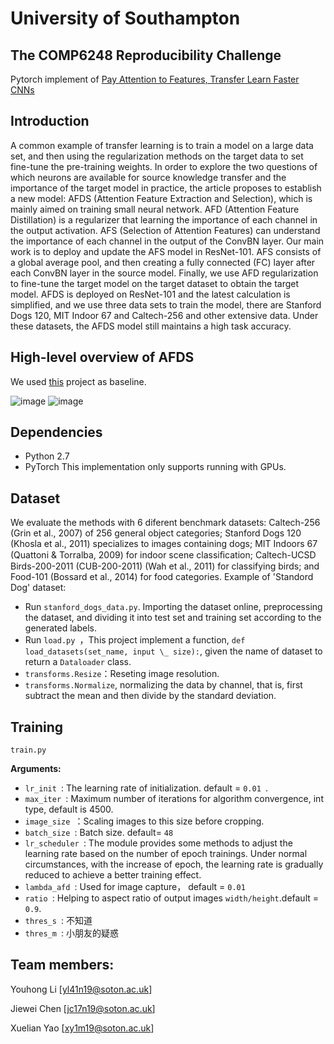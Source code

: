 # University of Southampton
## The COMP6248 Reproducibility Challenge
Pytorch implement of [Pay Attention to Features, Transfer Learn Faster CNNs](https://openreview.net/pdf?id=ryxyCeHtPB)
## Introduction
A common example of transfer learning is to train a model on a large data set, and then using the regularization methods on the target data to set fine-tune the pre-training weights. In order to explore the two questions of which neurons are available for source knowledge transfer and the importance of the target model in practice, the article proposes to establish a new model: AFDS (Attention Feature Extraction and Selection), which is mainly aimed on training small neural network. AFD (Attention Feature Distillation) is a regularizer that learning the importance of each channel in the output activation. AFS (Selection of Attention Features) can understand the importance of each channel in the output of the ConvBN layer. Our main work is to deploy and update the AFS model in ResNet-101. AFS consists of a global average pool, and then creating a fully connected (FC) layer after each ConvBN layer in the source model.  Finally, we use AFD regularization to fine-tune the target model on the target dataset to obtain the target model. AFDS is deployed on ResNet-101 and the latest calculation is simplified, and we use three data sets to train the model, there are Stanford Dogs 120, MIT Indoor 67 and Caltech-256 and other extensive data. Under these datasets, the AFDS model still maintains a high task accuracy.
## High-level overview of AFDS
We used [this](https://github.com/uhomelee/DeepLearningCourseWork) project as baseline.

![image](https://github.com/uhomelee/DeepLearningCourseWork/blob/master/pic/1.png)
![image](https://github.com/uhomelee/DeepLearningCourseWork/blob/master/pic/2.png)
## Dependencies
- Python 2.7
- PyTorch 
This implementation only supports running with GPUs.
## Dataset
We evaluate the methods with 6 diferent benchmark datasets: Caltech-256 (Grin et al., 2007) of 256 general object categories; Stanford Dogs 120 (Khosla et al., 2011) specializes to images containing dogs; MIT Indoors 67 (Quattoni & Torralba, 2009) for indoor scene classiﬁcation; Caltech-UCSD Birds-200-2011 (CUB-200-2011) (Wah et al., 2011) for classifying birds; and Food-101 (Bossard et al., 2014) for food categories. Example of 'Standord Dog' dataset:
- Run `stanford_dogs_data.py`. Importing the dataset online, preprocessing the dataset, and dividing it into test set and training set according to the generated labels.
- Run `load.py `，This project implement a function, `def load_datasets(set_name, input \_ size):`, given the name of dataset to return a `Dataloader` class. 
- `transforms.Resize`：Reseting image resolution.
-  `transforms.Normalize`, normalizing the data by channel, that is, first subtract the mean and then divide by the standard deviation.

## Training

 `train.py`

**Arguments:**
-  `lr_init `: The learning rate of initialization. default =  `0.01 `.
-  `max_iter `: Maximum number of iterations for algorithm convergence, int type, default is 4500.
-  `image_size `：Scaling images to this size before cropping.
-  `batch_size `: Batch size. default=  `48 `
-  `lr_scheduler `: The module provides some methods to adjust the learning rate based on the number of epoch trainings. Under normal     circumstances, with the increase of epoch, the learning rate is gradually reduced to achieve a better training effect.
-  `lambda_afd `: Used for image capture， default =  `0.01 `
-  `ratio `:  Helping to aspect ratio of output images `width/height`.default =  `0.9`.
-  `thres_s `: 不知道
-  `thres_m `: 小朋友的疑惑


## Team members:
Youhong Li [yl41n19@soton.ac.uk]

Jiewei Chen [jc17n19@soton.ac.uk]

Xuelian Yao [xy1m19@soton.ac.uk]

